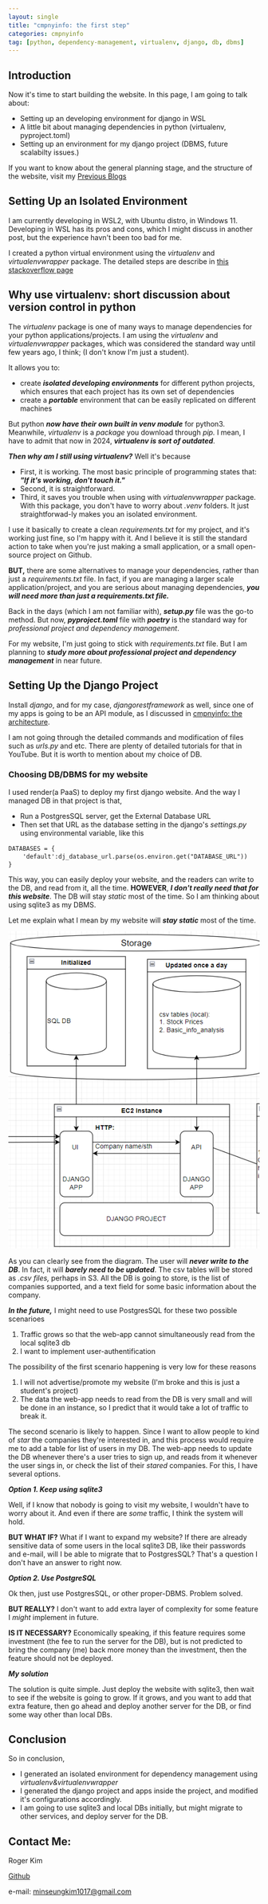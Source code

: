 ```yaml
---
layout: single
title: "cmpnyinfo: the first step"
categories: cmpnyinfo
tag: [python, dependency-management, virtualenv, django, db, dbms]
---
```


## Introduction

Now it's time to start building the website. In this page, I am going to talk about:
- Setting up an developing environment for django in WSL
- A little bit about managing dependencies in python (virtualenv, pyproject.toml)
- Setting up an environment for my django project (DBMS, future scalabilty issues.)

If you want to know about the general planning stage, and the structure of the website, visit my [Previous Blogs](https://rogerkimjazzlover.github.io/cmpnyinfo/cmpnyinfo-the-planning/)

## Setting Up an Isolated Environment

I am currently developing in WSL2, with Ubuntu distro, in Windows 11. Developing in WSL has its pros and cons, which I might discuss in another post, but the experience havn't been too bad for me.

I created a python virtual environment using the _virtualenv_ and _virtualenvwrapper_ package. The detailed steps are describe in [this stackoverflow page](https://stackoverflow.com/questions/12232421/virtualenvwrapper-commands-arent-working)

## Why use virtualenv: short discussion about version control in python
The _virtualenv_ package is one of many ways to manage dependencies for your python applications/projects. I am using the _virtualenv_ and _virtualenvwrapper_ packages, which was considered the standard way until few years ago, I think; (I don't know I'm just a student). 

It allows you to:
- create ***isolated developing environments*** for different python projects, which ensures that each project has its own set of dependencies
- create a ***portable*** environment that can be easily replicated on different machines

But python ***now have their own built in _venv_ module*** for python3. Meanwhile, _virtualenv_ is a _package_ you download through _pip._ I mean, I have to admit that now in 2024, ***virtualenv is sort of outdated***.

***Then why am I still using virtualenv?*** Well it's because
- First, it is working. The most basic principle of programming states that: ***"If it's working, don't touch it."***
- Second, it is straightforward.
- Third, it saves you trouble when using with _virtualenvwrapper_ package. With this package, you don't have to worry about _.venv_ folders. It just straightforwad-ly makes you an isolated environment.


I use it basically to create a clean _requirements.txt_ for my project, and it's working just fine, so I'm happy with it. And I believe it is still the standard action to take when you're just making a small application, or a small open-source project on Github.

**BUT,** there are some alternatives to manage your dependencies, rather than just a _requirements.txt_ file. In fact, if you are managing a larger scale application/project, and you are serious about managing dependencies, ***you will need more than just a requirements.txt file.*** 

Back in the days (which I am not familiar with), ***setup.py*** file was the go-to method. But now, ***pyproject.toml*** file with ***poetry*** is the standard way for _professional project and dependency management_.

For my website, I'm just going to stick with _requirements.txt_ file. But I am planning to ***study more about professional project and dependency management*** in near future.

## Setting Up the Django Project

Install _django_, and for my case, _djangorestframework_ as well, since one of my apps is going to be an API module, as I discussed in [cmpnyinfo: the architecture](https://rogerkimjazzlover.github.io/cmpnyinfo/cmpnyinfo-the-architecture/).

I am not going through the detailed commands and modification of files such as _urls.py_ and etc. There are plenty of detailed tutorials for that in YouTube. But it is worth to mention about my choice of DB.

### Choosing DB/DBMS for my website
I used render(a PaaS) to deploy my first django website. And the way I managed DB in that project is that,
- Run a PostgresSQL server, get the External Database URL
- Then set that URL as the database setting in the django's _settings.py_ using environmental variable, like this
```
DATABASES = {
    'default':dj_database_url.parse(os.environ.get("DATABASE_URL"))
}
```
This way, you can easily deploy your website, and the readers can write to the DB, and read from it, all the time. **HOWEVER**, ***I don't really need that for this website***. The DB will stay _static_ most of the time. So I am thinking about using sqlite3 as my DBMS.

 Let me explain what I mean by my website will ***stay static*** most of the time. 
 
 ![](/assets/img/cmpnyinfo_architecture.png)

As you can clearly see from the diagram. The user will ***never write to the DB***. In fact, it will ***barely need to be updated***. The csv tables will be stored as _.csv files,_ perhaps in S3. All the DB is going to store, is the list of companies supported, and a text field for some basic information about the company.

***In the future,*** I might need to use PostgresSQL for these two possible scenarioes
1. Traffic grows so that the web-app cannot simultaneously read from the local sqlite3 db
2. I want to implement user-authentification

The possibility of the first scenario happening is very low for these reasons
1. I will not advertise/promote my website (I'm broke and this is just a student's project)
2. The data the web-app needs to read from the DB is very small and will be done in an instance, so I predict that it would take a lot of traffic to break it.

The second scenario is likely to happen. Since I want to allow people to kind of _star_ the companies they're interested in, and this process would require me to add a table for list of users in my DB. The web-app needs to update the DB whenever there's a user tries to sign up, and reads from it whenever the user sings in, or check the list of their _stared_ companies. For this, I have several options.

***Option 1. Keep using sqlite3***

Well, if I know that nobody is going to visit my website, I wouldn't have to worry about it. And even if there are _some_ traffic, I think the system will hold.

**BUT WHAT IF?** What if I want to expand my website? If there are already sensitive data of some users in the local sqlite3 DB, like their passwords and e-mail, will I be able to migrate that to PostgresSQL? That's a question I don't have an answer to right now.

***Option 2. Use PostgreSQL***

Ok then, just use PostgresSQL, or other proper-DBMS. Problem solved.

**BUT REALLY?** I don't want to add extra layer of complexity for some feature I _might_ implement in future. 

**IS IT NECESSARY?**
Economically speaking, if this feature requires some investment (the fee to run the server for the DB), but is not predicted to bring the company (me) back more money than the investment, then the feature should not be deployed.

***My solution***

The solution is quite simple. Just deploy the website with sqlite3, then wait to see if the website is going to grow. If it grows, and you want to add that extra feature, then go ahead and deploy another server for the DB, or find some way other than local DBs.

## Conclusion
So in conclusion,
- I generated an isolated environment for dependency management using _virtualenv&virtualenvwrapper_
- I generated the django project and apps inside the project, and modified it's configurations accordingly.
- I am going to use sqlite3 and local DBs initially, but might migrate to other services, and deploy server for the DB.

## Contact Me:

Roger Kim

[Github](https://github.com/RogerKimJazzLover)

e-mail: <minseungkim1017@gmail.com> 